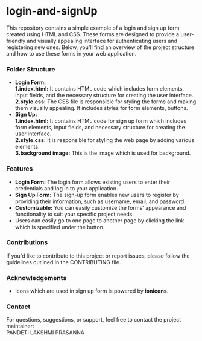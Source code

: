 # login-and-signUp
This repository contains a simple example of a login and sign up form created using HTML and CSS. These forms are designed to provide a user-friendly and visually appealing interface for authenticating users and registering new ones. Below, you'll find an overview of the project structure and how to use these forms in your web application.  

### Folder Structure
- **Login Form:**  
        **1.index.html:** It contains HTML code which includes form elements, input fields, and the necessary structure for creating the user interface.  
        **2.style.css:** The CSS file is responsible for styling the forms and making them visually appealing. It includes styles for form elements, buttons.  
- **Sign Up:**  
        **1.index.html:** It contains HTML code for sign up form which includes form elements, input fields, and necessary structure for creating the user interface.  
        **2.style.css:** It is responsible for styling the web page by adding various elements.  
        **3.background image:** This is the image which is used for background.  

### Features
- **Login Form:** The login form allows existing users to enter their credentials and log in to your application.  
- **Sign Up Form:** The sign-up form enables new users to register by providing their information, such as username, email, and password.  
- **Customizable:** You can easily customize the forms' appearance and functionality to suit your specific project needs.  
- Users can easily go to one page to another page by clicking the link which is specified under the button.  

### Contributions
If you'd like to contribute to this project or report issues, please follow the guidelines outlined in the CONTRIBUTING file.

### Acknowledgements
- Icons which are used in sign up form is powered by **ionicons**.

### Contact
For questions, suggestions, or support, feel free to contact the project maintainer:  
PANDETI LAKSHMI PRASANNA
